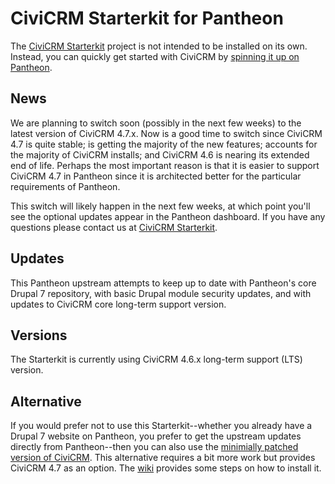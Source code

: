 CiviCRM Starterkit for Pantheon
===============================

The [CiviCRM Starterkit](http://civicrmstarterkit.org/) project is not intended to be installed on its own. Instead, you can quickly get started with CiviCRM by [spinning it up on Pantheon](https://dashboard.pantheon.io/products/civicrm_starterkit/spinup).

News
----

We are planning to switch soon (possibly in the next few weeks) to the latest version of CiviCRM 4.7.x. Now is a good time to switch since CiviCRM 4.7 is quite stable; is getting the majority of the new features; accounts for the majority of CiviCRM installs; and CiviCRM 4.6 is nearing its extended end of life. Perhaps the most important reason is that it is easier to support CiviCRM 4.7 in Pantheon since it is architected better for the particular requirements of Pantheon.

This switch will likely happen in the next few weeks, at which point you'll see the optional updates appear in the Pantheon dashboard. If you have any questions please contact us at [CiviCRM Starterkit](http://civicrmstarterkit.org/contact).

Updates
-------

This Pantheon upstream attempts to keep up to date with Pantheon's core Drupal 7 repository, with basic Drupal module security updates, and with updates to CiviCRM core long-term support version.

Versions
--------

The Starterkit is currently using CiviCRM 4.6.x long-term support (LTS) version.

Alternative
-----------

If you would prefer not to use this Starterkit--whether you already have a Drupal 7 website on Pantheon, you prefer to get the upstream updates directly from Pantheon--then you can also use the [minimially patched version of CiviCRM](https://github.com/freeform/civicrm-drupal-pantheon). This alternative requires a bit more work but provides CiviCRM 4.7 as an option. The [wiki](https://github.com/freeform/civicrm-drupal-pantheon/wiki) provides some steps on how to install it.
